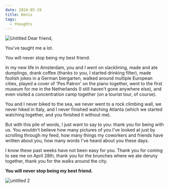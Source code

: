 ```yaml
---
date: 2024-05-19
title: Denis
tags:
  - thoughts
---
```


![Untitled](https://github.com/tiulpin/tiulpin/assets/13538286/50788bfa-3714-4270-91f1-214542497bab)
Dear friend,

You've taught me a lot.

You will never stop being my best friend.


In my new life in Amsterdam, you and I went on slacklining, made and ate dumplings, drank coffee (thanks to you, I started drinking filter), made foolish jokes in a German biergarten, walked around multiple European cities, played a cover of 'Pes Patron' on the piano together, went to the first museum for me in the Netherlands (I still haven't gone anywhere else), and even visited a concentration camp together (on a tourist tour, of course).

You and I never biked to the sea, we never went to a rock climbing wall, we never hiked in Italy, and I never finished watching Atlanta (which we started watching together, and you finished it without me).

But with this pile of words, I just want to say to you: thank you for being with us. You wouldn't believe how many pictures of you I've looked at just by scrolling through my feed, how many things my coworkers and friends have written about you, how many words I've heard about you these days.

I know these past weeks have not been easy for you. Thank you for coming to see me on April 28th, thank you for the brunches where we ate deruny together, thank you for the walks around the city.

**You will never stop being my best friend.**

![untitled 2](https://github.com/tiulpin/tiulpin/assets/13538286/725fda15-8cbd-4754-98d3-c616d995451c)
